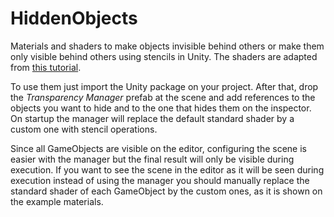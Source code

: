 # HiddenObjects
Materials and shaders to make objects invisible behind others or make them only visible behind others using stencils in Unity. The shaders are adapted from [this tutorial](https://www.ronja-tutorials.com/2018/08/18/stencil-buffers.html).

To use them just import the Unity package on your project. After that, drop the *Transparency Manager* prefab at the scene and add references to the objects you want to hide and to the one that hides them on the inspector. On startup the manager will replace the default standard shader by a custom one with stencil operations.

Since all GameObjects are visible on the editor, configuring the scene is easier with the manager but the final result will only be visible during execution. If you want to see the scene in the editor as it will be seen during execution instead of using the manager you should manually replace the standard shader of each GameObject by the custom ones, as it is shown on the example materials.
